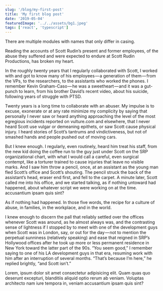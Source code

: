 ```yaml
---
slug: '/blog/my-first-post'
title: 'My first blog post'
date: '2019-05-04'
featuredImage: '../../assets/bg1.jpeg'
tags: ['react', 'typescript']
---
```


There are multiple modules with names that only differ in
casing.

Reading the accounts of Scott Rudin’s present and former
employees, of the abuse they suffered and were expected to
endure at Scott Rudin Productions, has broken my heart.

In the roughly twenty years that I regularly collaborated
with Scott, I worked with and got to know many of his
employees — a generation of them — from the VPs, to the
researchers, to the assistants who worked the phones. I
remember Kevin Graham-Caso — he was a sweetheart — and it
was a gut-punch to learn, from his brother David’s recent
video, about his suicide, following years of struggle with
PTSD.

Twenty years is a long time to collaborate with an abuser.
My impulse is to excuse, exonerate or at any rate minimize
my complicity by saying that personally I never saw or heard
anything approaching the level of the most egregious
incidents reported on vulture.com and elsewhere, that I
never heard Scott use vulgar or demeaning epithets, or saw
Scott cause physical injury. I heard stories of Scott’s
tantrums and vindictiveness, but not of smashed hands and
people pushed out of moving cars.

But I knew enough. I regularly, even routinely, heard him
treat his staff, from the new kid doing the coffee run to
the guy just under Scott on the SRP organizational chart,
with what I would call a careful, even surgical contempt,
like a torturer trained to cause injuries that leave no
visible marks. And I saw him throw a pencil, once, at an
assistant as the young man fled Scott’s office and Scott’s
shouting. The pencil struck the back of the assistant’s
head, eraser end first, and fell to the carpet. A minute
later, Scott called me into his office, and we started
talking, as if nothing untoward had happened, about whatever
script we were working on at the time. accusantium ipsam
quis sint?

As if nothing had happened. In those five words, the recipe
for a culture of abuse, in families, in the workplace, and
in the world.

I knew enough to discern the pall that reliably settled over
the offices whenever Scott was around, as he almost always
was, and the contrasting sense of lightness if I stopped by
to meet with one of the development guys when Scott was in
London, say, or out for the day — not to mention the
perpetual sunniness (relatively speaking) and ease that
reigned in SRP’s Hollywood offices after he took up more or
less permanent residence in New York toward the latter part
of the 90s. “You seem good,” I remember saying to one of his
LA development guys in that era, resuming work with him
after an interruption of several months. “That’s because I’m
here,” he replied brightly, “and Scott isn’t.”

Lorem, ipsum dolor sit amet consectetur adipisicing elit.
Quam quas quo deserunt excepturi, blanditiis aliquid optio
rerum ab veniam. Voluptas architecto nam iure tempora in,
veniam accusantium ipsam quis sint?
